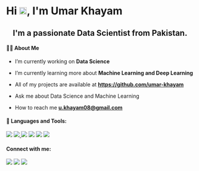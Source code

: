 <h1 align="Left">Hi <img src="https://raw.githubusercontent.com/MartinHeinz/MartinHeinz/master/wave.gif" width="20px">, I'm Umar Khayam</h1>
<h2 align="center">I'm a passionate Data Scientist from Pakistan.</h3>

#### 🙋‍♂️ About Me

- I’m currently working on **Data Science**

- I’m currently learning more about **Machine Learning and Deep Learning**

- All of my projects are available at **https://github.com/umar-khayam**
  
- Ask me about Data Science and Machine Learning

- How to reach me **u.khayam08@gmail.com**

#### 🚀 Languages and Tools:

<p align="left"> 
    <a href="https://www.python.org/" target="_blank"> <img src="https://img.icons8.com/color/48/000000/python--v1.png"/></a>
    <a href="https://en.wikipedia.org/wiki/Machine_learning" target="_blank"> <img src="https://img.icons8.com/external-becris-lineal-color-becris/48/000000/external-machine-learning-data-science-becris-lineal-color-becris.png"/> </a>
    <a href="https://en.wikipedia.org/wiki/Deep_learning" target="_blank"> <img src="https://img.icons8.com/external-becris-lineal-color-becris/48/000000/external-deep-learning-artificial-intelligence-becris-lineal-color-becris.png"/></a>
    <a href="https://www.mysql.com/" target="_blank"> <img src="https://img.icons8.com/nolan/48/mysql.png"/></a>
    <a href="https://powerbi.microsoft.com/en-au/" target="_blank"> <img src="https://img.icons8.com/color/48/000000/power-bi.png"/></a>
    <a href="https://www.tensorflow.org/" target="_blank"> <img src="https://img.icons8.com/color/50/000000/tensorflow.png"/></a>
    
#### Connect with me:

<p align="left">

<a href = "https://www.linkedin.com/in/khayamumar/"><img src="https://img.icons8.com/fluent/48/000000/linkedin.png"/></a>
<a href = "https://www.instagram.com/u.khayam07/"><img src="https://img.icons8.com/fluent/48/000000/instagram-new.png"/></a>
<a href = "https://www.facebook.com/profile.php?id=100070873664551"><img src="https://img.icons8.com/fluency/48/000000/facebook-new.png"/></a>
</p>
